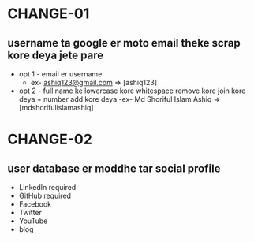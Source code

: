 
# CHANGE-01

## username ta google er moto email theke scrap kore deya jete pare
- opt 1 - email er username
    - ex- ashiq123@gmail.com => [ashiq123]
- opt 2 - full name ke lowercase kore whitespace remove kore join kore deya + number add kore deya
    -ex- Md Shoriful Islam Ashiq => [mdshorifulislamashiq]


# CHANGE-02

## user database er moddhe tar social profile 
- LinkedIn required 
- GitHub required 
- Facebook 
- Twitter 
- YouTube 
- blog